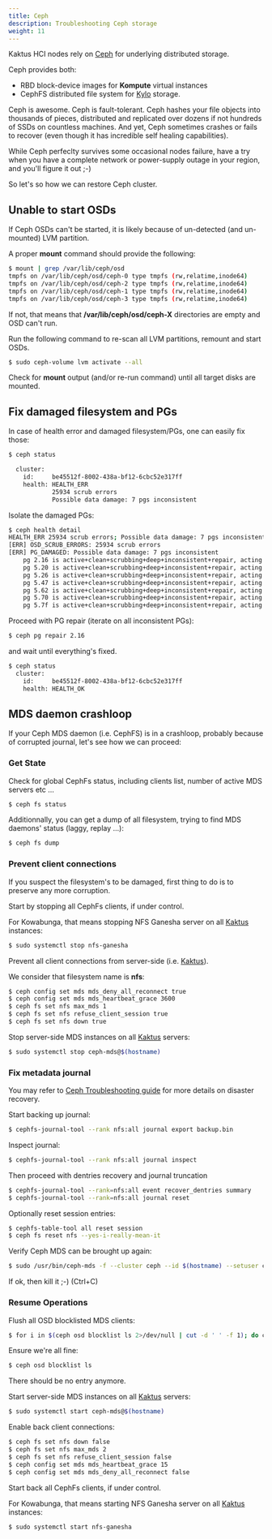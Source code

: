 ```yaml
---
title: Ceph
description: Troubleshooting Ceph storage
weight: 11
---
```


Kaktus HCI nodes rely on [Ceph](https://ceph.io/en/) for underlying distributed storage.

Ceph provides both:

- RBD block-device images for **Kompute** virtual instances
- CephFS distributed file system for [Kylo](/docs/user-guide/services/kylo/) storage.

Ceph is awesome. Ceph is fault-tolerant. Ceph hashes your file objects into thousands of pieces, distributed and replicated over dozens if not hundreds of SSDs on countless machines. And yet, Ceph sometimes crashes or fails to recover (even though it has incredible self healing capabilities).

While Ceph perfeclty survives some occasional nodes failure, have a try when you have a complete network or power-supply outage in your region, and you'll figure it out ;-)

So let's so how we can restore Ceph cluster.

## Unable to start OSDs

If Ceph OSDs can't be started, it is likely because of un-detected (and un-mounted) LVM partition.

A proper **mount** command should provide the following:

```sh
$ mount | grep /var/lib/ceph/osd
tmpfs on /var/lib/ceph/osd/ceph-0 type tmpfs (rw,relatime,inode64)
tmpfs on /var/lib/ceph/osd/ceph-2 type tmpfs (rw,relatime,inode64)
tmpfs on /var/lib/ceph/osd/ceph-1 type tmpfs (rw,relatime,inode64)
tmpfs on /var/lib/ceph/osd/ceph-3 type tmpfs (rw,relatime,inode64)
```

If not, that means that **/var/lib/ceph/osd/ceph-X** directories are empty and OSD can't run.

Run the following command to re-scan all LVM partitions, remount and start OSDs.

```sh
$ sudo ceph-volume lvm activate --all
```

Check for **mount** output (and/or re-run command) until all target disks are mounted.

## Fix damaged filesystem and PGs

In case of health error and damaged filesystem/PGs, one can easily fix those:

```sh
$ ceph status

  cluster:
    id:     be45512f-8002-438a-bf12-6cbc52e317ff
    health: HEALTH_ERR
            25934 scrub errors
            Possible data damage: 7 pgs inconsistent
```

Isolate the damaged PGs:

```sh
$ ceph health detail
HEALTH_ERR 25934 scrub errors; Possible data damage: 7 pgs inconsistent
[ERR] OSD_SCRUB_ERRORS: 25934 scrub errors
[ERR] PG_DAMAGED: Possible data damage: 7 pgs inconsistent
    pg 2.16 is active+clean+scrubbing+deep+inconsistent+repair, acting [5,11]
    pg 5.20 is active+clean+scrubbing+deep+inconsistent+repair, acting [8,4]
    pg 5.26 is active+clean+scrubbing+deep+inconsistent+repair, acting [11,3]
    pg 5.47 is active+clean+scrubbing+deep+inconsistent+repair, acting [2,9]
    pg 5.62 is active+clean+scrubbing+deep+inconsistent+repair, acting [8,1]
    pg 5.70 is active+clean+scrubbing+deep+inconsistent+repair, acting [11,2]
    pg 5.7f is active+clean+scrubbing+deep+inconsistent+repair, acting [5,3]
```

Proceed with PG repair (iterate on all inconsistent PGs):

```sh
$ ceph pg repair 2.16
````

and wait until everything's fixed.

```sh
$ ceph status
  cluster:
    id:     be45512f-8002-438a-bf12-6cbc52e317ff
    health: HEALTH_OK
```

## MDS daemon crashloop

If your Ceph MDS daemon (i.e. CephFS) is in a crashloop, probably because of corrupted journal, let's see how we can proceed:

### Get State

Check for global CephFs status, including clients list, number of active MDS servers etc ...

```sh
$ ceph fs status
```

Additionnally, you can get a dump of all filesystem, trying to find MDS daemons' status (laggy, replay ...):

```sh
$ ceph fs dump
```

### Prevent client connections

If you suspect the filesystem's to be damaged, first thing to do is to preserve any more corruption.

Start by stopping all CephFs clients, if under control.

For Kowabunga, that means stopping NFS Ganesha server on all [Kaktus](/docs/concepts/kaktus/) instances:

```sh
$ sudo systemctl stop nfs-ganesha
```

Prevent all client connections from server-side (i.e. [Kaktus](/docs/concepts/kaktus/)).

We consider that filesystem name is **nfs**:

```sh
$ ceph config set mds mds_deny_all_reconnect true
$ ceph config set mds mds_heartbeat_grace 3600
$ ceph fs set nfs max_mds 1
$ ceph fs set nfs refuse_client_session true
$ ceph fs set nfs down true
```

Stop server-side MDS instances on all [Kaktus](/docs/concepts/kaktus/) servers:

```sh
$ sudo systemctl stop ceph-mds@$(hostname)
```

### Fix metadata journal

You may refer to [Ceph Troubleshooting guide](https://docs.ceph.com/en/latest/cephfs/disaster-recovery-experts/) for more details on disaster recovery.

Start backing up journal:

```sh
$ cephfs-journal-tool --rank nfs:all journal export backup.bin
```

Inspect journal:

```sh
$ cephfs-journal-tool --rank nfs:all journal inspect
```

Then proceed with dentries recovery and journal truncation

```sh
$ cephfs-journal-tool --rank=nfs:all event recover_dentries summary
$ cephfs-journal-tool --rank=nfs:all journal reset
```

Optionally reset session entries:

```sh
$ cephfs-table-tool all reset session
$ ceph fs reset nfs --yes-i-really-mean-it
```

Verify Ceph MDS can be brought up again:

```sh
$ sudo /usr/bin/ceph-mds -f --cluster ceph --id $(hostname) --setuser ceph --setgroup ceph
````

If ok, then kill it ;-) (Ctrl+C)

### Resume Operations

Flush all OSD blocklisted MDS clients:

```sh
$ for i in $(ceph osd blocklist ls 2>/dev/null | cut -d ' ' -f 1); do ceph osd blocklist rm $i; done
```

Ensure we're all fine:

```sh
$ ceph osd blocklist ls
```

There should be no entry anymore.

Start server-side MDS instances on all [Kaktus](/docs/concepts/kaktus/) servers:

```sh
$ sudo systemctl start ceph-mds@$(hostname)
```

Enable back client connections:

```sh
$ ceph fs set nfs down false
$ ceph fs set nfs max_mds 2
$ ceph fs set nfs refuse_client_session false
$ ceph config set mds mds_heartbeat_grace 15
$ ceph config set mds mds_deny_all_reconnect false
```

Start back all CephFs clients, if under control.

For Kowabunga, that means starting NFS Ganesha server on all [Kaktus](/docs/concepts/kaktus/) instances:

```sh
$ sudo systemctl start nfs-ganesha
```
